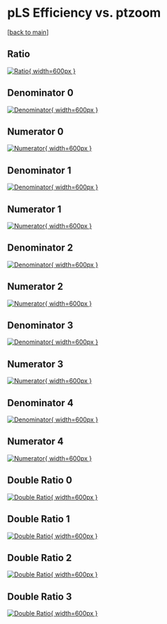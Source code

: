# pLS Efficiency vs. ptzoom

[[back to main](./)]



## Ratio

[![Ratio](../mtv/var/pLS_vtr_321_-1_eff_ptzoom.png){ width=600px }](../mtv/var/pLS_vtr_321_-1_eff_ptzoom.pdf)

## Denominator 0

[![Denominator](../mtv/den/pLS_vtr_321_-1_eff_ptzoom_den0.png){ width=600px }](../mtv/den/pLS_vtr_321_-1_eff_ptzoom_den0.pdf)

## Numerator 0

[![Numerator](../mtv/num/pLS_vtr_321_-1_eff_ptzoom_num0.png){ width=600px }](../mtv/num/pLS_vtr_321_-1_eff_ptzoom_num0.pdf)

## Denominator 1

[![Denominator](../mtv/den/pLS_vtr_321_-1_eff_ptzoom_den1.png){ width=600px }](../mtv/den/pLS_vtr_321_-1_eff_ptzoom_den1.pdf)

## Numerator 1

[![Numerator](../mtv/num/pLS_vtr_321_-1_eff_ptzoom_num1.png){ width=600px }](../mtv/num/pLS_vtr_321_-1_eff_ptzoom_num1.pdf)

## Denominator 2

[![Denominator](../mtv/den/pLS_vtr_321_-1_eff_ptzoom_den2.png){ width=600px }](../mtv/den/pLS_vtr_321_-1_eff_ptzoom_den2.pdf)

## Numerator 2

[![Numerator](../mtv/num/pLS_vtr_321_-1_eff_ptzoom_num2.png){ width=600px }](../mtv/num/pLS_vtr_321_-1_eff_ptzoom_num2.pdf)

## Denominator 3

[![Denominator](../mtv/den/pLS_vtr_321_-1_eff_ptzoom_den3.png){ width=600px }](../mtv/den/pLS_vtr_321_-1_eff_ptzoom_den3.pdf)

## Numerator 3

[![Numerator](../mtv/num/pLS_vtr_321_-1_eff_ptzoom_num3.png){ width=600px }](../mtv/num/pLS_vtr_321_-1_eff_ptzoom_num3.pdf)

## Denominator 4

[![Denominator](../mtv/den/pLS_vtr_321_-1_eff_ptzoom_den4.png){ width=600px }](../mtv/den/pLS_vtr_321_-1_eff_ptzoom_den4.pdf)

## Numerator 4

[![Numerator](../mtv/num/pLS_vtr_321_-1_eff_ptzoom_num4.png){ width=600px }](../mtv/num/pLS_vtr_321_-1_eff_ptzoom_num4.pdf)

## Double Ratio 0

[![Double Ratio](../mtv/ratio/pLS_vtr_321_-1_eff_ptzoom_ratio0.png){ width=600px }](../mtv/ratio/pLS_vtr_321_-1_eff_ptzoom_ratio0.pdf)

## Double Ratio 1

[![Double Ratio](../mtv/ratio/pLS_vtr_321_-1_eff_ptzoom_ratio1.png){ width=600px }](../mtv/ratio/pLS_vtr_321_-1_eff_ptzoom_ratio1.pdf)

## Double Ratio 2

[![Double Ratio](../mtv/ratio/pLS_vtr_321_-1_eff_ptzoom_ratio2.png){ width=600px }](../mtv/ratio/pLS_vtr_321_-1_eff_ptzoom_ratio2.pdf)

## Double Ratio 3

[![Double Ratio](../mtv/ratio/pLS_vtr_321_-1_eff_ptzoom_ratio3.png){ width=600px }](../mtv/ratio/pLS_vtr_321_-1_eff_ptzoom_ratio3.pdf)

